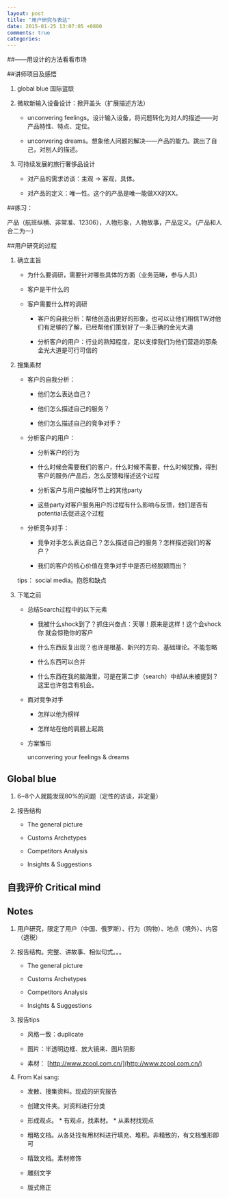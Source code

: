 ```yaml
---
layout: post
title: "用户研究与表达"
date: 2015-01-25 13:07:05 +0800
comments: true
categories: 
---
```


##——用设计的方法看看市场

##讲师项目及感悟

1. global blue 国际蓝联


2. 微软新输入设备设计：掀开盖头（扩展描述方法）

	- unconvering feelings。设计输入设备，将问题转化为对人的描述——对产品特性、特点、定位。
	
	- unconvering dreams。想象他人问题的解决——产品的能力。跳出了自己，对别人的描述。

3. 可持续发展的旅行奢侈品设计

	- 对产品的需求访谈：主观 -> 客观，具体。
	
	- 对产品的定义：唯一性。这个的产品是唯一能做XX的XX。
	
##练习：

产品（航班纵横、非常准、12306），人物形象，人物故事，产品定义。（产品和人合二为一）

##用户研究的过程

1. 确立主旨 

	- 为什么要调研，需要针对哪些具体的方面（业务范畴，参与人员）
	
	- 客户是干什么的
	
	- 客户需要什么样的调研
	
		* 客户的自我分析：帮他创造出更好的形象，也可以让他们相信TW对他们有足够的了解，已经帮他们策划好了一条正确的金光大道
		
		* 分析客户的用户：行业的熟知程度，足以支撑我们为他们营造的那条金光大道是可行可信的

2. 搜集素材 

	- 客户的自我分析：
		
		- 他们怎么表达自己？
		
		- 他们怎么描述自己的服务？
		
		- 他们怎么描述自己的竞争对手？
	
	- 分析客户的用户：
	
		- 分析客户的行为
		
		- 什么时候会需要我们的客户，什么时候不需要，什么时候犹豫，得到客户的服务/产品后，怎么反馈和描述这个过程
		
		- 分析客户与用户接触环节上的其他party
		
		- 这些party对客户服务用户的过程有什么影响与反馈，他们是否有potential去促进这个过程
	
	- 分析竞争对手：
	
		- 竞争对手怎么表达自己？怎么描述自己的服务？怎样描述我们的客户？
		
		- 我们的客户的核心价值在竞争对手中是否已经脱颖而出？

	tips： social media。抱怨和缺点

3. 下笔之前

	- 总结Search过程中的以下元素
	
		- 我被什么shock到了？抓住兴奋点：天哪！原来是这样！这个会shock你 就会惊艳你的客户
		
		- 什么东西反复出现？也许是根基、新兴的方向、基础理论。不能忽略
		
		- 什么东西可以合并
		
		- 什么东西在我的脑海里，可是在第二步（search）中却从未被提到？这里也许包含有机会。
		
	- 面对竞争对手
		
		- 怎样以他为榜样
		
		- 怎样站在他的肩膀上起跳
		
	- 方案雏形
	
		unconvering your feelings & dreams
		
## Global blue

1. 6~8个人就能发现80%的问题（定性的访谈，非定量）

2. 报告结构

	- The general picture
	
	- Customs Archetypes 
	
	- Competitors Analysis
	
	- Insights & Suggestions

## 自我评价 Critical mind

## Notes

1. 用户研究，限定了用户（中国、俄罗斯）、行为（购物）、地点（境外）、内容（退税）

2. 报告结构。完整、讲故事、相似句式。。。
	
	- The general picture
	
	- Customs Archetypes 
	
	- Competitors Analysis
	
	- Insights & Suggestions

3. 报告tips

	- 风格一致：duplicate
	
	- 图片：半透明边框、放大镜来、图片阴影
	
	- 素材： [http://www.zcool.com.cn/](http://www.zcool.com.cn/)
	
4. From Kai sang:
	
	- 发散、搜集资料。现成的研究报告
	
	- 创建文件夹。对资料进行分类
	
	- 形成观点。 * 有观点，找素材。 * 从素材找观点
	
	- 粗略文档。从各处找有用材料进行填充、堆积。非精致的，有文档雏形即可
	
	- 精致文档。素材修饰
	
	- 雕刻文字
	
	- 版式修正
